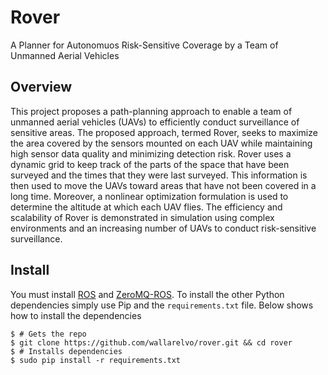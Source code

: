 Rover
=====

A Planner for Autonomuos Risk-Sensitive Coverage by a Team of Unmanned Aerial Vehicles

## Overview
This project proposes a path-planning approach
to enable a team of unmanned aerial vehicles (UAVs) to
efficiently conduct surveillance of sensitive areas. The proposed
approach, termed Rover, seeks to maximize the area covered by the
sensors mounted on each UAV while maintaining high sensor
data quality and minimizing detection risk. Rover uses a
dynamic grid to keep track of the parts of the space that have
been surveyed and the times that they were last surveyed. This
information is then used to move the UAVs toward areas that
have not been covered in a long time. Moreover, a nonlinear
optimization formulation is used to determine the altitude at
which each UAV flies. The efficiency and scalability of Rover
is demonstrated in simulation using complex environments
and an increasing number of UAVs to conduct risk-sensitive
surveillance.

## Install
You must install [ROS](http://ros.org) and [ZeroMQ-ROS](http://wallarelvo.github.io/zeromq-ros).
To install the other Python dependencies simply use Pip and the `requirements.txt` file. Below
shows how to install the dependencies

    $ # Gets the repo
    $ git clone https://github.com/wallarelvo/rover.git && cd rover
    $ # Installs dependencies
    $ sudo pip install -r requirements.txt
